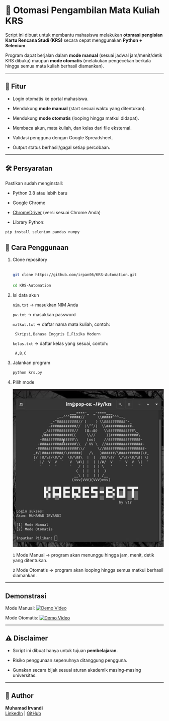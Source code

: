 # 📌 Otomasi Pengambilan Mata Kuliah KRS



Script ini dibuat untuk membantu mahasiswa melakukan **otomasi pengisian Kartu Rencana Studi (KRS)** secara cepat menggunakan **Python + Selenium**.

Program dapat berjalan dalam **mode manual** (sesuai jadwal jam/menit/detik KRS dibuka) maupun **mode otomatis** (melakukan pengecekan berkala hingga semua mata kuliah berhasil diamankan).



---





## 🚀 Fitur

- Login otomatis ke portal mahasiswa.

- Mendukung **mode manual** (start sesuai waktu yang ditentukan).

- Mendukung **mode otomatis** (looping hingga matkul didapat).

- Membaca akun, mata kuliah, dan kelas dari file eksternal.

- Validasi pengguna dengan Google Spreadsheet.

- Output status berhasil/gagal setiap percobaan.



---



## 🛠️ Persyaratan

Pastikan sudah menginstall:

- Python 3.8 atau lebih baru

- Google Chrome

- [ChromeDriver](https://chromedriver.chromium.org/downloads) (versi sesuai Chrome Anda)

- Library Python:

```bash
pip install selenium pandas numpy
```


## 📑 Cara Penggunaan



1. Clone repository

    ```bash

    git clone https://github.com/irpan06/KRS-Automation.git

    cd KRS-Automation
    ```


2. Isi data akun

    `nim.txt` → masukkan NIM Anda  

    `pw.txt` → masukkan password  

    `matkul.txt` → daftar nama mata kuliah, contoh:  

        Skripsi,Bahasa Inggris I,Fisika Modern


    `kelas.txt` → daftar kelas yang sesuai, contoh:  
        
        A,B,C




3. Jalankan program

    ```bash
    python krs.py
    ```



4. Pilih mode

    ![tampilan-awal](assets/tampilan-awal.jpg)

     `1` Mode Manual → program akan menunggu hingga jam, menit, detik yang ditentukan.  

    `2` Mode Otomatis → program akan looping hingga semua matkul berhasil diamankan.

---

## Demonstrasi

Mode Manual:
[![Demo Video](https://img.youtube.com/vi/vcDb0vNcduY/0.jpg)](https://www.youtube.com/watch?v=vcDb0vNcduY)

Mode Otomatis:
[![Demo Video](https://img.youtube.com/vi/zVAV1qLsjyk/0.jpg)](https://www.youtube.com/watch?v=zVAV1qLsjyk)

--- 

## ⚠️ Disclaimer



- Script ini dibuat hanya untuk tujuan **pembelajaran**.  

- Risiko penggunaan sepenuhnya ditanggung pengguna.  

- Gunakan secara bijak sesuai aturan akademik masing-masing universitas.  

---

## 👤 Author
**Muhamad Irvandi**  
[LinkedIn](https://www.linkedin.com/in/irvandddi/) | [GitHub](https://github.com/irpan06)


























